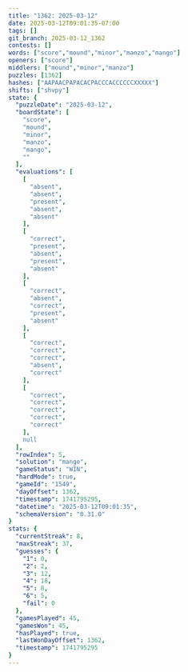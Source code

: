 ```yaml
---
title: "1362: 2025-03-12"
date: 2025-03-12T09:01:35-07:00
tags: []
git_branch: 2025-03-12_1362
contests: []
words: ["score","mound","minor","manzo","mango"]
openers: ["score"]
middlers: ["mound","minor","manzo"]
puzzles: [1362]
hashes: ["AAPAACPAPACACPACCCACCCCCCXXXXX"]
shifts: ["shvpy"]
state: {
  "puzzleDate": "2025-03-12",
  "boardState": [
    "score",
    "mound",
    "minor",
    "manzo",
    "mango",
    ""
  ],
  "evaluations": [
    [
      "absent",
      "absent",
      "present",
      "absent",
      "absent"
    ],
    [
      "correct",
      "present",
      "absent",
      "present",
      "absent"
    ],
    [
      "correct",
      "absent",
      "correct",
      "present",
      "absent"
    ],
    [
      "correct",
      "correct",
      "correct",
      "absent",
      "correct"
    ],
    [
      "correct",
      "correct",
      "correct",
      "correct",
      "correct"
    ],
    null
  ],
  "rowIndex": 5,
  "solution": "mango",
  "gameStatus": "WIN",
  "hardMode": true,
  "gameId": "1549",
  "dayOffset": 1362,
  "timestamp": 1741795295,
  "datetime": "2025-03-12T09:01:35",
  "schemaVersion": "0.31.0"
}
stats: {
  "currentStreak": 8,
  "maxStreak": 37,
  "guesses": {
    "1": 0,
    "2": 2,
    "3": 12,
    "4": 18,
    "5": 8,
    "6": 5,
    "fail": 0
  },
  "gamesPlayed": 45,
  "gamesWon": 45,
  "hasPlayed": true,
  "lastWonDayOffset": 1362,
  "timestamp": 1741795295
}
---
```

<!-- more -->

